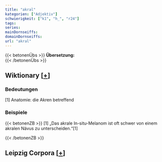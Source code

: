 ```yaml
---
title: "akral"
kategorien: ["Adjektiv"]
schwierigkeit: ["k1", "h_", "r24"]
tags:
series:
mainDornseiffs:
domainDornseiffs:
url: "akral"
---
```


{{< betonenÜbs >}}
**Übersetzung:**  
{{< /betonenÜbs >}}

## Wiktionary [[+](https://de.wiktionary.org/wiki/akral)]

### Bedeutungen
[1] Anatomie: die Akren betreffend  

### Beispiele
{{< betonenZB >}}
[1] „Das akrale In-situ-Melanom ist oft schwer von einem akralen Nävus zu unterscheiden.“[1]  

{{< /betonenZB >}}

## Leipzig Corpora [[+](https://corpora.uni-leipzig.de/en/res?word=akral&corpusId=deu_newscrawl-public_2018)]


